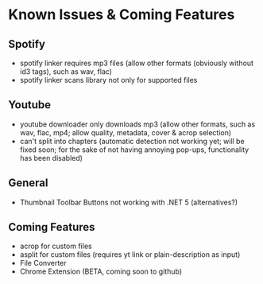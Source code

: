 # Known Issues & Coming Features

## Spotify
- spotify linker requires mp3 files (allow other formats (obviously without id3 tags), such as wav, flac)
- spotify linker scans library not only for supported files

## Youtube
- youtube downloader only downloads mp3 (allow other formats, such as wav, flac, mp4; allow quality, metadata, cover & acrop selection)
- can't split into chapters (automatic detection not working yet; will be fixed soon; for the sake of not having annoying pop-ups, functionality has been disabled)

## General
- Thumbnail Toolbar Buttons not working with .NET 5 (alternatives?)

## Coming Features
- acrop for custom files
- asplit for custom files (requires yt link or plain-description as input)
- File Converter
- Chrome Extension (BETA, coming soon to github)
